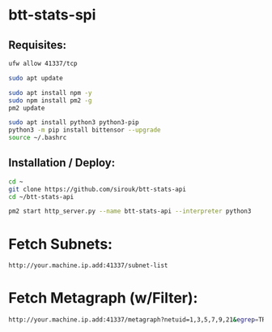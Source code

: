 # btt-stats-spi

## Requisites:
```bash
ufw allow 41337/tcp

sudo apt update

sudo apt install npm -y
sudo npm install pm2 -g
pm2 update

sudo apt install python3 python3-pip
python3 -m pip install bittensor --upgrade
source ~/.bashrc
```

## Installation / Deploy:
```bash
cd ~
git clone https://github.com/sirouk/btt-stats-api
cd ~/btt-stats-api

pm2 start http_server.py --name btt-stats-api --interpreter python3
```

# Fetch Subnets:
```bash
http://your.machine.ip.add:41337/subnet-list
```

# Fetch Metagraph (w/Filter):
```bash
http://your.machine.ip.add:41337/metagraph?netuid=1,3,5,7,9,21&egrep=TRUST&egrep=5G6F&egrep=5L7E&egrep=5C8J&egrep=5R7F
```
